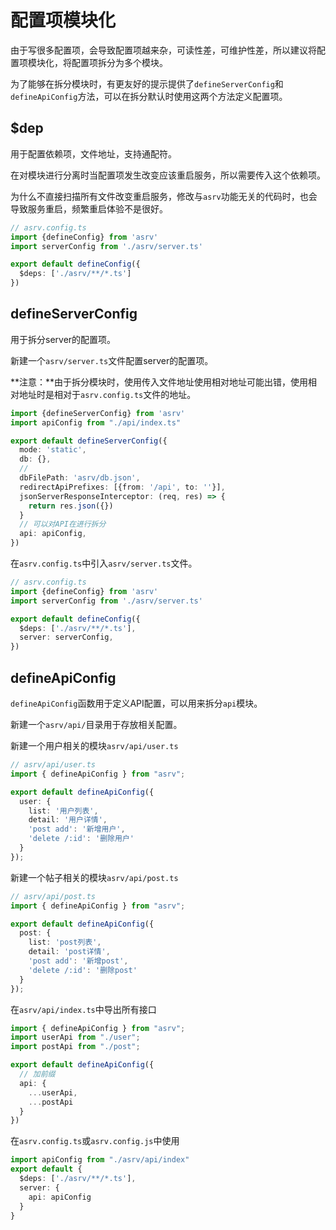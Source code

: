 # 配置项模块化

由于写很多配置项，会导致配置项越来杂，可读性差，可维护性差，所以建议将配置项模块化，将配置项拆分为多个模块。

为了能够在拆分模块时，有更友好的提示提供了`defineServerConfig`和`defineApiConfig`方法，可以在拆分默认时使用这两个方法定义配置项。

## $dep

用于配置依赖项，文件地址，支持通配符。

在对模块进行分离时当配置项发生改变应该重启服务，所以需要传入这个依赖项。

为什么不直接扫描所有文件改变重启服务，修改与`asrv`功能无关的代码时，也会导致服务重启，频繁重启体验不是很好。

```ts
// asrv.config.ts
import {defineConfig} from 'asrv'
import serverConfig from './asrv/server.ts'

export default defineConfig({
  $deps: ['./asrv/**/*.ts']
})
```

## defineServerConfig

用于拆分server的配置项。



新建一个`asrv/server.ts`文件配置server的配置项。

**注意：**由于拆分模块时，使用传入文件地址使用相对地址可能出错，使用相对地址时是相对于`asrv.config.ts`文件的地址。

```ts
import {defineServerConfig} from 'asrv'
import apiConfig from "./api/index.ts"

export default defineServerConfig({
  mode: 'static',
  db: {},
  // 
  dbFilePath: 'asrv/db.json',
  redirectApiPrefixes: [{from: '/api', to: ''}],
  jsonServerResponseInterceptor: (req, res) => {
    return res.json({})
  }
  // 可以对API在进行拆分
  api: apiConfig,
})
```

在`asrv.config.ts`中引入`asrv/server.ts`文件。

```ts
// asrv.config.ts
import {defineConfig} from 'asrv'
import serverConfig from './asrv/server.ts'

export default defineConfig({
  $deps: ['./asrv/**/*.ts'],
  server: serverConfig,
})
```

## defineApiConfig

`defineApiConfig`函数用于定义API配置，可以用来拆分`api`模块。

新建一个`asrv/api/`目录用于存放相关配置。

新建一个用户相关的模块`asrv/api/user.ts`

```ts
// asrv/api/user.ts
import { defineApiConfig } from "asrv";

export default defineApiConfig({
  user: {
    list: '用户列表',
    detail: '用户详情',
    'post add': '新增用户',
    'delete /:id': '删除用户'
  }
});

```

新建一个帖子相关的模块`asrv/api/post.ts`

```ts
// asrv/api/post.ts
import { defineApiConfig } from "asrv";

export default defineApiConfig({
  post: {
    list: 'post列表',
    detail: 'post详情',
    'post add': '新增post',
    'delete /:id': '删除post'
  }
});

```

在`asrv/api/index.ts`中导出所有接口

```ts
import { defineApiConfig } from "asrv";
import userApi from "./user";
import postApi from "./post";

export default defineApiConfig({
  // 加前缀
  api: {
    ...userApi,
    ...postApi
  }
})
```

在`asrv.config.ts`或`asrv.config.js`中使用

```ts
import apiConfig from "./asrv/api/index"
export default {
  $deps: ['./asrv/**/*.ts'],
  server: {
    api: apiConfig
  }
}
```
